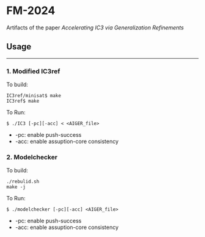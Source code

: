 # FM-2024

Artifacts of the paper 
  *Accelerating IC3 via Generalization Refinements*

## Usage
---
### 1. Modified IC3ref 

To build:

```
IC3ref/minisat$ make
IC3ref$ make
```

To Run:

```
$ ./IC3 [-pc][-acc] < <AIGER_file> 
```

- -pc: enable push-success
- -acc: enable assuption-core consistency

### 2. Modelchecker

To build:

```
./rebulid.sh
make -j
```

To Run:

```
$ ./modelchecker [-pc][-acc] <AIGER_file> 
```
- -pc: enable push-success
- -acc: enable assuption-core consistency
